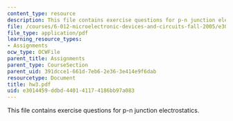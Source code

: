```yaml
---
content_type: resource
description: This file contains exercise questions for p-n junction electrostatics.
file: /courses/6-012-microelectronic-devices-and-circuits-fall-2005/e3014459ddbd440141174186bb97a083_hw3.pdf
file_type: application/pdf
learning_resource_types:
- Assignments
ocw_type: OCWFile
parent_title: Assignments
parent_type: CourseSection
parent_uid: 391dcce1-661d-7eb6-2e36-3e414e9f6dab
resourcetype: Document
title: hw3.pdf
uid: e3014459-ddbd-4401-4117-4186bb97a083
---
```

This file contains exercise questions for p-n junction electrostatics.

